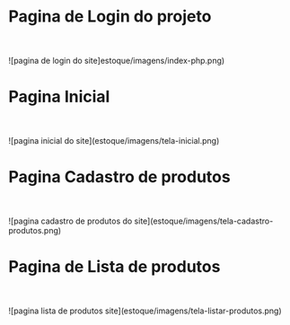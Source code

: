 <h1>Pagina de Login do projeto</h1>
<br>
<br>
![pagina de login do site]estoque/imagens/index-php.png)
<h1>Pagina Inicial</h1>
<br>
<br>
![pagina inicial do site](estoque/imagens/tela-inicial.png)
<h1>Pagina Cadastro de produtos</h1>
<br>
<br>
![pagina cadastro de produtos do site](estoque/imagens/tela-cadastro-produtos.png)
<h1>Pagina de Lista de produtos</h1>
<br>
<br>
![pagina lista de produtos site](estoque/imagens/tela-listar-produtos.png)
